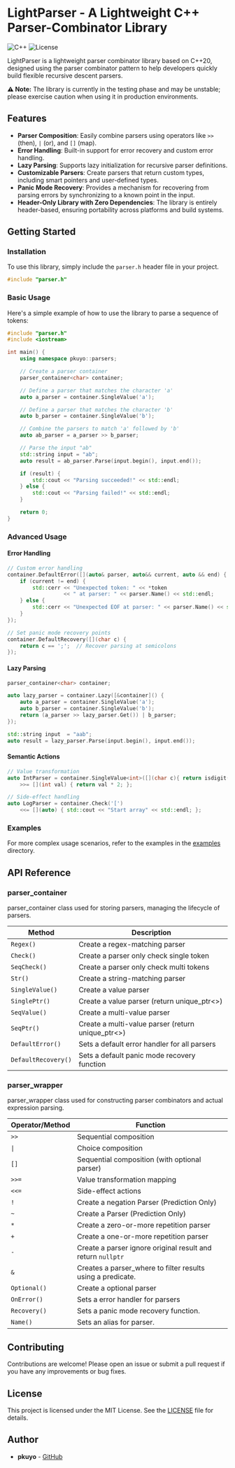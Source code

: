 # LightParser - A Lightweight C++ Parser-Combinator Library

![C++](https://img.shields.io/badge/C++-20-blue.svg)  ![License](https://img.shields.io/badge/License-MIT-green.svg)

LightParser is a lightweight parser combinator library based on C++20, designed using the parser combinator pattern to help developers quickly build flexible recursive descent parsers.

**⚠️ Note:** The library is currently in the testing phase and may be unstable; please exercise caution when using it in production environments.

## Features

- **Parser Composition**: Easily combine parsers using operators like `>>` (then), `|` (or), and `[]` (map).
- **Error Handling**: Built-in support for error recovery and custom error handling.
- **Lazy Parsing**: Supports lazy initialization for recursive parser definitions.
- **Customizable Parsers**: Create parsers that return custom types, including smart pointers and user-defined types.
- **Panic Mode Recovery**: Provides a mechanism for recovering from parsing errors by synchronizing to a known point in the input.
- **Header-Only Library with Zero Dependencies**: The library is entirely header-based, ensuring portability across platforms and build systems. 
## Getting Started

### Installation

To use this library, simply include the `parser.h` header file in your project. 

```cpp
#include "parser.h"
```

### Basic Usage

Here's a simple example of how to use the library to parse a sequence of tokens:

```cpp
#include "parser.h"
#include <iostream>

int main() {
    using namespace pkuyo::parsers;

    // Create a parser container
    parser_container<char> container;

    // Define a parser that matches the character 'a'
    auto a_parser = container.SingleValue('a');

    // Define a parser that matches the character 'b'
    auto b_parser = container.SingleValue('b');

    // Combine the parsers to match 'a' followed by 'b'
    auto ab_parser = a_parser >> b_parser;

    // Parse the input "ab"
    std::string input = "ab";
    auto result = ab_parser.Parse(input.begin(), input.end());

    if (result) {
        std::cout << "Parsing succeeded!" << std::endl;
    } else {
        std::cout << "Parsing failed!" << std::endl;
    }

    return 0;
}
```

### Advanced Usage

#### Error Handling

```cpp
// Custom error handling
container.DefaultError([](auto& parser, auto&& current, auto && end) {
    if (current != end) {
        std::cerr << "Unexpected token: " << *token
                  << " at parser: " << parser.Name() << std::endl;
    } else {
        std::cerr << "Unexpected EOF at parser: " << parser.Name() << std::endl;
    }
});

// Set panic mode recovery points
container.DefaultRecovery([](char c) {
    return c == ';';  // Recover parsing at semicolons
});
```



#### Lazy Parsing

```cpp
parser_container<char> container;

auto lazy_parser = container.Lazy([&container]() {
    auto a_parser = container.SingleValue('a');
    auto b_parser = container.SingleValue('b');
    return (a_parser >> lazy_parser.Get()) | b_parser;
});

std::string input  = "aab";
auto result = lazy_parser.Parse(input.begin(), input.end());
```


#### Semantic Actions
```cpp
// Value transformation
auto IntParser = container.SingleValue<int>([](char c){ return isdigit(c); })
    >>= [](int val) { return val * 2; };

// Side-effect handling
auto LogParser = container.Check('[')
    <<= [](auto) { std::cout << "Start array" << std::endl; };
```

### Examples
For more complex usage scenarios, refer to the examples in the [examples](examples) directory.

## API Reference


### parser_container
parser_container class used for storing parsers, managing the lifecycle of parsers.

| Method              | Description                                       |
|---------------------|---------------------------------------------------|
| `Regex()`           | Create a regex-matching parser                    |
| `Check()`           | Create a parser only check single token           |
| `SeqCheck()`        | Create a parser only check multi tokens           |
| `Str()`             | Create a string-matching parser                   |
| `SingleValue()`     | Create a value parser                             |
| `SinglePtr()`       | Create a value parser (return unique_ptr<>)       |
| `SeqValue()`        | Create a multi-value parser                       |
| `SeqPtr()`          | Create a multi-value parser (return unique_ptr<>) |
| `DefaultError()`    | Sets a default error handler for all parsers      |
| `DefaultRecovery()` | Sets a default panic mode recovery function       |


### parser_wrapper
parser_wrapper class used for constructing parser combinators and actual expression parsing.

| Operator/Method | Function                                                    |
|-----------------|-------------------------------------------------------------|
| `>>`            | Sequential composition                                      |
| `\|`            | Choice composition                                          |
| `[]`            | Sequential composition (with optional parser)               |
| `>>=`           | Value transformation mapping                                |
| `<<=`           | Side-effect actions                                         |
| `!`             | Create a negation Parser (Prediction Only)                  |
| `~`             | Create a Parser (Prediction Only)                           |
| `*`             | Create a zero-or-more repetition parser                     |
| `+`             | Create a one-or-more repetition parser                      |
| `-`             | Create a parser ignore original result and return `nullptr` |
| `&`             | Creates a parser_where to filter results using a predicate. |
| `Optional()`    | Create a optional parser                                    |
| `OnError()`     | Sets a error handler for parsers                            |               
| `Recovery()`    | Sets a panic mode recovery function.                        |
| `Name()`        | Sets an alias for parser.                                   |



## Contributing

Contributions are welcome! Please open an issue or submit a pull request if you have any improvements or bug fixes.

## License

This project is licensed under the MIT License. See the [LICENSE](LICENSE) file for details.

## Author

- **pkuyo** - [GitHub](https://github.com/pkuyo)

